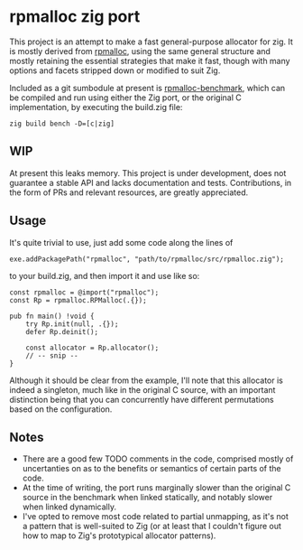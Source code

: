 # rpmalloc zig port
This project is an attempt to make a fast general-purpose allocator for zig. It is mostly derived from [rpmalloc](https://github.com/mjansson/rpmalloc), using the same general structure and mostly retaining the essential strategies that make it fast, though with many options and facets stripped down or modified to suit Zig.

Included as a git sumbodule at present is [rpmalloc-benchmark](https://github.com/mjansson/rpmalloc-benchmark), which can be compiled and run using either the Zig port, or the original C implementation, by executing the build.zig file:
```
zig build bench -D=[c|zig]
```

## WIP
At present this leaks memory.
This project is under development, does not guarantee a stable API and lacks documentation and tests.
Contributions, in the form of PRs and relevant resources, are greatly appreciated.

## Usage
It's quite trivial to use, just add some code along the lines of
```zig
exe.addPackagePath("rpmalloc", "path/to/rpmalloc/src/rpmalloc.zig");
```
to your build.zig, and then import it and use like so:
```zig
const rpmalloc = @import("rpmalloc");
const Rp = rpmalloc.RPMalloc(.{});

pub fn main() !void {
    try Rp.init(null, .{});
    defer Rp.deinit();

    const allocator = Rp.allocator();
    // -- snip --
}
```
Although it should be clear from the example, I'll note that this allocator is indeed a singleton, much like in the original C source, with an important distinction being that you can concurrently have different permutations based on the configuration.

## Notes
* There are a good few TODO comments in the code, comprised mostly of uncertanties on as to the benefits or semantics of certain parts of the code.
* At the time of writing, the port runs marginally slower than the original C source in the benchmark when linked statically, and notably slower when linked dynamically.
* I've opted to remove most code related to partial unmapping, as it's not a pattern that is well-suited to Zig (or at least that I couldn't figure out how to map to Zig's prototypical allocator patterns).
